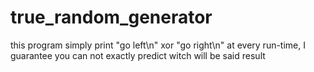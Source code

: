 # true_random_generator
this program simply print "go left\n" xor "go right\n" at every run-time, I guarantee you can not exactly predict witch will be said result

